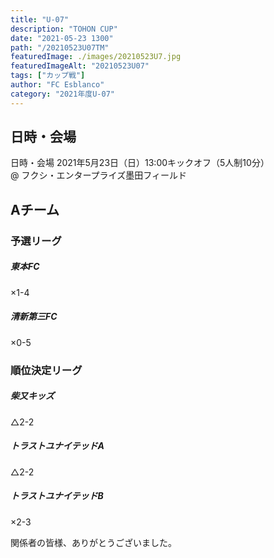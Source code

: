 ```yaml
---
title: "U-07"
description: "TOHON CUP"
date: "2021-05-23 1300"
path: "/20210523U07TM"
featuredImage: ./images/20210523U7.jpg
featuredImageAlt: "20210523U07"
tags: ["カップ戦"]
author: "FC Esblanco"
category: "2021年度U-07"
---
```


## 日時・会場

日時・会場
2021年5月23日（日）13:00キックオフ（5人制10分）  
@ フクシ・エンタープライズ墨田フィールド

## Aチーム

### 予選リーグ

##### 東本FC
×1-4

##### 清新第三FC
×0-5

### 順位決定リーグ

##### 柴又キッズ
△2-2

##### トラストユナイテッドA
△2-2

##### トラストユナイテッドB
×2-3

関係者の皆様、ありがとうございました。

